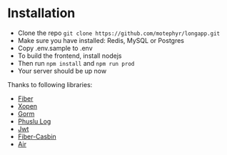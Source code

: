 
# Installation
* Clone the repo `git clone https://github.com/motephyr/longapp.git`
* Make sure you have installed: Redis, MySQL or Postgres
* Copy .env.sample to .env
* To build the frontend, install nodejs
* Then run `npm install` and `npm run prod`
* Your server should be up now

Thanks to following libraries:

* [Fiber](https://github.com/gofiber/fiber/v2)
* [Xopen](https://github.com/brentp/xopen)
* [Gorm](https://github.com/go-gorm/gorm)
* [Phuslu Log](https://github.com/phuslu/log)
* [Jwt](github.com/form3tech-oss/jwt-go)
* [Fiber-Casbin](https://github.com/arsmn/fiber-casbin)
* [Air](https://github.com/cosmtrek/air)
